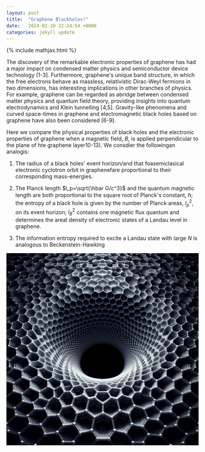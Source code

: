 ```yaml
---
layout: post
title:  "Graphene Blackholes!"
date:   2024-02-28 22:24:54 +0000
categories: jekyll update
---
```

{% include mathjax.html %}

The discovery of the remarkable electronic properties of graphene has had a major impact on condensed matter physics and semiconductor device technology (1-3]. Furthermore, graphene's unique band structure, in which the free electrons behave as massless, relativistic Dirac-Weyl fermions in two dimensions, has interesting implications in other branches of physics. For example, graphene can be regarded as abridge between condensed matter physics and quantum field theory, providing insights into quantum electrodynamics and Klein tunnelling [4,5]. Gravity-like phenomena and curved space-times in graphene and electromagnetic black holes based on graphene have also been considered [6-9].

Here we compare the physical properties of black holes and the electronic properties of graphene when a magnetic field, $B$, is applied perpendicular to the plane of hte graphene layer10-13). We consdier the followingan analogis: 


1. The radius of a black holes' event horizon/and that foasemiclasical electronic
cyclotron orbit in graphenefare proportional to their corresponding mass-energies.

2. The Planck length $l_p=\sqrt{\hbar G/c^3}$ and the quantum magnetic length are both proportional to the square root of Planck's constant, $\hbar$; the entropy of a black hole is given by the number of Planck areas, $l_p^2$, on its event horizon; $l_B^2$ contains one magnetic flux quantum and determines the areal density of electronic states of a Landau level in graphene.

3. The information entropy required to excite a Landau state with large $N$ is analogous to Beckenstein-Hawking 


![](/images/blackhole.jpg)







